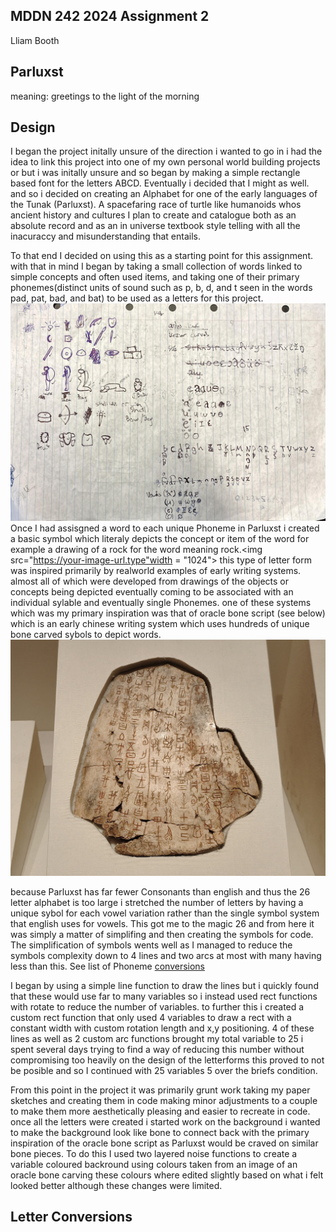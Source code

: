 ## MDDN 242 2024 Assignment 2
Lliam Booth

## Parluxst
meaning: greetings to the light of the morning

## Design
I began the project initally unsure of the direction i wanted to go in i had the idea to link this project into one of my own personal world building projects or but i was initally unsure and so began by making a simple rectangle based font for the letters ABCD. Eventually i decided that I might as well. and so i decided on creating an Alphabet for one of the early languages of the Tunak (Parluxst). A spacefaring race of turtle like humanoids whos ancient history and cultures I plan to create and catalogue both as an absolute record and as an in universe textbook style telling with all the inacuraccy and misunderstanding that entails.

To that end I decided on using this as a starting point for this assignment. with that in mind I began by taking a small collection of words linked to simple concepts and often used items, and taking one of their primary phonemes(distinct units of sound such as p, b, d,  and t seen in the words pad, pat, bad, and bat) to be used as a letters for this project.![Precodepaper1](readmeimg/Precodepaper1.jpg) Once I had assisgned a word to each unique Phoneme in Parluxst i created a basic symbol which literaly depicts the concept or item of the word for example a drawing of a rock for the word meaning rock.<img src="https://your-image-url.type"width = "1024"> this type of letter form was inspired primarily by realworld examples of early writing systems. almost all of which were developed from drawings of the objects or concepts being depicted eventually coming to be associated with an individual sylable and eventually single Phonemes. one of these systems which was my primary inspiration was that of oracle bone script (see below) which is an early chinese writing system which uses hundreds of unique bone carved sybols to depict words. 
![OracleCarvingexample](readmeimg/Oracleboneex.jpeg)

because Parluxst has far fewer Consonants than english and thus the 26 letter alphabet is too large i stretched the number of letters by having a unique sybol for each vowel variation rather than the single symbol system that english uses for vowels. This got me to the magic 26 and from here it was simply a matter of simplifing and then creating the symbols for code. The simplification of symbols wents well as I managed to reduce the symbols complexity down to 4 lines and two arcs at most with many having less than this. See list of Phoneme [conversions][def]

I began by using a simple line function to draw the lines but i quickly found that these would use far to many variables so i instead used rect functions with rotate to reduce the number of variables. to further this i created a custom rect function that only used 4 variables to draw a rect with a constant width with custom rotation length and x,y positioning. 4 of these lines as well as 2 custom arc functions brought my total variable to 25 i spent several days trying to find a way of reducing this number without compromising too heavily on the design of the letterforms this proved to not be posible and so I continued with 25 variables 5 over the briefs condition.

From this point in the project it was primarily grunt work taking my paper sketches and creating them in code making minor adjustments to a couple to make them more aesthetically pleasing and easier to recreate in code. once all the letters were created i started work on the background i wanted to make the background look like bone to connect back with the primary inspiration of the oracle bone script as Parluxst would be craved on similar bone pieces. To do this I used two layered noise functions to create a variable coloured backround using colours taken from an image of an oracle bone carving these colours where edited slightly based on what i felt looked better although these changes were limited.

## Letter Conversions

[def]: #LettersConversion